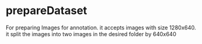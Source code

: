 # prepareDataset
For preparing Images for annotation.
it accepts images with size 1280x640.
it split the images into two images in the desired folder by 640x640


